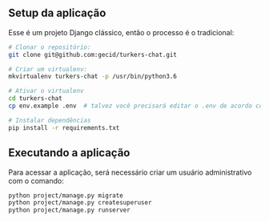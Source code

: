 ## Setup da aplicação

Esse é um projeto Django clássico, então o processo é o tradicional:

```bash
# Clonar o repositório:
git clone git@github.com:gecid/turkers-chat.git

# Criar um virtualenv:
mkvirtualenv turkers-chat -p /usr/bin/python3.6

# Ativar o virtualenv
cd turkers-chat
cp env.example .env  # talvez você precisará editar o .env de acordo com suas configurações

# Instalar dependências
pip install -r requirements.txt
```

## Executando a aplicação

Para acessar a aplicação, será necessário criar um usuário administrativo com o comando:

```bash
python project/manage.py migrate
python project/manage.py createsuperuser
python project/manage.py runserver
```
